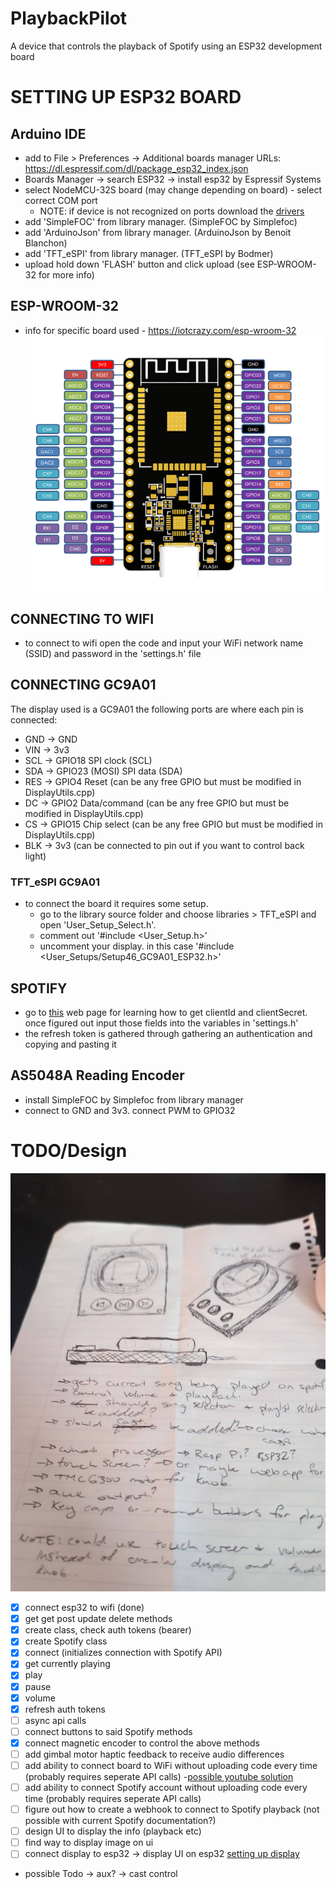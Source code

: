 # PlaybackPilot

A device that controls the playback of Spotify using an ESP32 development board

# SETTING UP ESP32 BOARD

## Arduino IDE

- add to File > Preferences -> Additional boards manager URLs: https://dl.espressif.com/dl/package_esp32_index.json
- Boards Manager -> search ESP32 -> install esp32 by Espressif Systems
- select NodeMCU-32S board (may change depending on board) - select correct COM port
  - NOTE: if device is not recognized on ports download the [drivers](https://www.silabs.com/developers/usb-to-uart-bridge-vcp-drivers?tab=downloads)
- add 'SimpleFOC' from library manager. (SimpleFOC by Simplefoc)
- add 'ArduinoJson' from library manager. (ArduinoJson by Benoit Blanchon)
- add 'TFT_eSPI' from library manager. (TFT_eSPI by Bodmer)
- upload hold down 'FLASH' button and click upload (see ESP-WROOM-32 for more info)

## ESP-WROOM-32

- info for specific board used - https://iotcrazy.com/esp-wroom-32
  ![alt text](esp_wroom_32_printable.png)

## CONNECTING TO WIFI

- to connect to wifi open the code and input your WiFi network name (SSID) and password in the 'settings.h' file

## CONNECTING GC9A01

The display used is a GC9A01
the following ports are where each pin is connected:

- GND -> GND
- VIN -> 3v3
- SCL -> GPIO18 SPI clock (SCL)
- SDA -> GPIO23 (MOSI) SPI data (SDA)
- RES -> GPIO4 Reset (can be any free GPIO but must be modified in DisplayUtils.cpp)
- DC -> GPIO2 Data/command (can be any free GPIO but must be modified in DisplayUtils.cpp)
- CS -> GPIO15 Chip select (can be any free GPIO but must be modified in DisplayUtils.cpp)
- BLK -> 3v3 (can be connected to pin out if you want to control back light)

### TFT_eSPI GC9A01

- to connect the board it requires some setup.
  - go to the library source folder and choose libraries > TFT_eSPI and open 'User_Setup_Select.h'.
  - comment out '#include <User_Setup.h>'
  - uncomment your display. in this case '#include <User_Setups/Setup46_GC9A01_ESP32.h>'

## SPOTIFY

- go to [this](https://developer.spotify.com/documentation/web-api) web page for learning how to get clientId and clientSecret. once figured out input those fields into the variables in 'settings.h'
- the refresh token is gathered through gathering an authentication and copying and pasting it

## AS5048A Reading Encoder

- install SimpleFOC by Simplefoc from library manager
- connect to GND and 3v3. connect PWM to GPIO32

# TODO/Design

![alt text](image.png)

- [x] connect esp32 to wifi (done)
- [x] get get post update delete methods
- [x] create class, check auth tokens (bearer)
- [x] create Spotify class
- [x] connect (initializes connection with Spotify API)
- [x] get currently playing
- [x] play
- [x] pause
- [x] volume
- [x] refresh auth tokens
- [ ] async api calls
- [ ] connect buttons to said Spotify methods
- [x] connect magnetic encoder to control the above methods
- [ ] add gimbal motor haptic feedback to receive audio differences
- [ ] add ability to connect board to WiFi without uploading code every time (probably requires seperate API calls) -[possible youtube solution](https://www.youtube.com/watch?v=JYtDibqJMs0&ab_channel=techiesms)
- [ ] add ability to connect Spotify account without uploading code every time (probably requires seperate API calls)
- [ ] figure out how to create a webhook to connect to Spotify playback (not possible with current Spotify documentation?)
- [ ] design UI to display the info (playback etc)
- [ ] find way to display image on ui
- [ ] connect display to esp32 -> display UI on esp32 [setting up display](https://dronebotworkshop.com/gc9a01/)

- possible Todo
  -> aux?
  -> cast control
